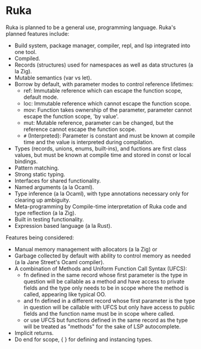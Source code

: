 # Ruka

Ruka is planned to be a general use, programming language. Ruka's planned features include:
- Build system, package manager, compiler, repl, and lsp integrated into one tool.
- Compiled.
- Records (structures) used for namespaces as well as data structures (a la Zig).
- Mutable semantics (var vs let).
- Borrow by default, with parameter modes to control reference lifetimes:
  - ref: Immutable reference which can escape the function scope, default mode.
  - loc: Immutable reference which cannot escape the function scope.
  - mov:  Function takes ownership of the parameter, parameter cannot escape the function scope, 'by value'.
  - mut: Mutable reference, parameter can be changed, but the reference cannot escape the function scope.
  - `#` (Interpreted): Parameter is constant and must be known at compile time and the value is interpreted during compilation.
- Types (records, unions, enums, built-ins), and fuctions are first class values, but must be known at compile time and stored in const or local bindings.
- Pattern matching.
- Strong static typing.
- Interfaces for shared functionality.
- Named arguments (a la Ocaml).
- Type inference (a la Ocaml), with type annotations necessary only for clearing up ambiguity.
- Meta-programming by Compile-time interpretation of Ruka code and type reflection (a la Zig).
- Built in testing functionality.
- Expression based language (a la Rust).

Features being considered:
- Manual memory management with allocators (a la Zig) or
- Garbage collected by default with ability to control memory as needed (a la Jane Street's Ocaml compiler).
- A combination of Methods and Uniform Function Call Syntax (UFCS):
  - fn defined in the same record whose first parameter is the type in question will be callable as a method and have access to private fields and the type only needs to be in scope where the method is called, appearing like typical OO.
  - and fn defined in a different record whose first parameter is the type in question will be callable with UFCS but only have access to public fields and the function name must be in scope where called.
  - or use UFCS but functions defined in the same record as the type will be treated as "methods" for the sake of LSP autocomplete.
- Implicit returns.
- Do end for scope, { } for defining and instancing types.
